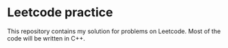 # Leetcode practice

This repository contains my solution for problems on Leetcode. Most of the code will be written in C++.
